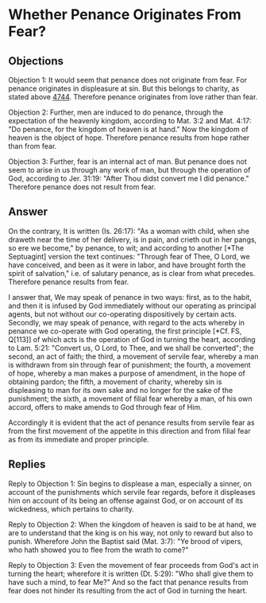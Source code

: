 # Whether Penance Originates From Fear?

## Objections

Objection 1: It would seem that penance does not originate from fear. For penance originates in displeasure at sin. But this belongs to charity, as stated above [4744](A[3]). Therefore penance originates from love rather than fear.

Objection 2: Further, men are induced to do penance, through the expectation of the heavenly kingdom, according to Mat. 3:2 and Mat. 4:17: "Do penance, for the kingdom of heaven is at hand." Now the kingdom of heaven is the object of hope. Therefore penance results from hope rather than from fear.

Objection 3: Further, fear is an internal act of man. But penance does not seem to arise in us through any work of man, but through the operation of God, according to Jer. 31:19: "After Thou didst convert me I did penance." Therefore penance does not result from fear.

## Answer

On the contrary, It is written (Is. 26:17): "As a woman with child, when she draweth near the time of her delivery, is in pain, and crieth out in her pangs, so ere we become," by penance, to wit; and according to another [*The Septuagint] version the text continues: "Through fear of Thee, O Lord, we have conceived, and been as it were in labor, and have brought forth the spirit of salvation," i.e. of salutary penance, as is clear from what precedes. Therefore penance results from fear.

I answer that, We may speak of penance in two ways: first, as to the habit, and then it is infused by God immediately without our operating as principal agents, but not without our co-operating dispositively by certain acts. Secondly, we may speak of penance, with regard to the acts whereby in penance we co-operate with God operating, the first principle [*Cf. FS, Q[113]] of which acts is the operation of God in turning the heart, according to Lam. 5:21: "Convert us, O Lord, to Thee, and we shall be converted"; the second, an act of faith; the third, a movement of servile fear, whereby a man is withdrawn from sin through fear of punishment; the fourth, a movement of hope, whereby a man makes a purpose of amendment, in the hope of obtaining pardon; the fifth, a movement of charity, whereby sin is displeasing to man for its own sake and no longer for the sake of the punishment; the sixth, a movement of filial fear whereby a man, of his own accord, offers to make amends to God through fear of Him.

Accordingly it is evident that the act of penance results from servile fear as from the first movement of the appetite in this direction and from filial fear as from its immediate and proper principle.

## Replies

Reply to Objection 1: Sin begins to displease a man, especially a sinner, on account of the punishments which servile fear regards, before it displeases him on account of its being an offense against God, or on account of its wickedness, which pertains to charity.

Reply to Objection 2: When the kingdom of heaven is said to be at hand, we are to understand that the king is on his way, not only to reward but also to punish. Wherefore John the Baptist said (Mat. 3:7): "Ye brood of vipers, who hath showed you to flee from the wrath to come?"

Reply to Objection 3: Even the movement of fear proceeds from God's act in turning the heart; wherefore it is written (Dt. 5:29): "Who shall give them to have such a mind, to fear Me?" And so the fact that penance results from fear does not hinder its resulting from the act of God in turning the heart.